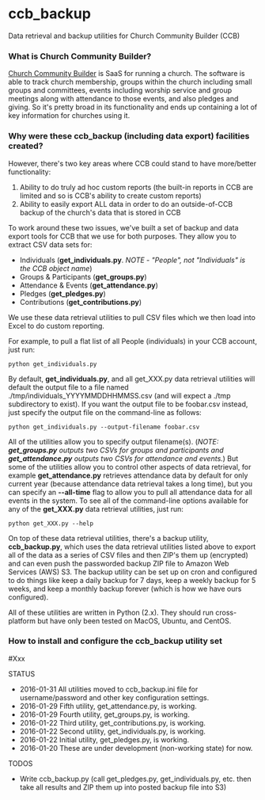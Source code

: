# ccb_backup
Data retrieval and backup utilities for Church Community Builder (CCB)

### What is Church Community Builder?

[Church Community Builder](https://churchcommunitybuilder.com/) is SaaS for running a church.  The software is able to track church membership, groups within the church including small groups and committees, events including worship service and group meetings along with attendance to those events, and also pledges and giving.  So it's pretty broad in its functionality and ends up containing a lot of key information for churches using it.

### Why were these ccb_backup (including data export) facilities created?

However, there's two key areas where CCB could stand to have more/better functionality:

1. Ability to do truly ad hoc custom reports (the built-in reports in CCB are limited and so is CCB's ability to create custom reports)
2. Ability to easily export ALL data in order to do an outside-of-CCB backup of the church's data that is stored in CCB

To work around these two issues, we've built a set of backup and data export tools for CCB that we use for both purposes.  They allow you to extract CSV data sets for:
* Individuals (**get_individuals.py**. _NOTE - "People", not "Individuals" is the CCB object name_)
* Groups & Participants (**get_groups.py**)
* Attendance & Events (**get_attendance.py**)
* Pledges (**get_pledges.py**)
* Contributions (**get_contributions.py**)

We use these data retrieval utilities to pull CSV files which we then load into Excel to do custom reporting.

For example, to pull a flat list of all People (individuals) in your CCB account, just run:
```
python get_individuals.py
```

By default, **get_individuals.py**, and all get_XXX.py data retrieval utilities will default the output file to a file named ./tmp/individuals_YYYYMMDDHHMMSS.csv (and will expect a ./tmp subdirectory to exist).  If you want the output file to be foobar.csv instead, just specify the output file on the command-line as follows:
```
python get_individuals.py --output-filename foobar.csv
```

All of the utilities allow you to specify output filename(s). (_NOTE: **get_groups.py** outputs two CSVs for groups and participants and **get_attendance.py** outputs two CSVs for attendance and events._) But some of the utilities allow you to control other aspects of data retrieval, for example **get_attendance.py** retrieves attendance data by default for only current year (because attendance data retrieval takes a long time), but you can specify an **--all-time** flag to allow you to pull all attendance data for all events in the system. To see all of the command-line options available for any of the **get_XXX.py** data retrieval utilities, just run:
```
python get_XXX.py --help
```

On top of these data retrieval utilities, there's a backup utility, **ccb_backup.py**, which uses the data retrieval utilities listed above to export all of the data as a series of CSV files and then ZIP's them up (encrypted) and can even push the passworded backup ZIP file to Amazon Web Services (AWS) S3.  The backup utility can be set up on cron and configured to do things like keep a daily backup for 7 days, keep a weekly backup for 5 weeks, and keep a monthly backup forever (which is how we have ours configured).

All of these utilities are written in Python (2.x). They should run cross-platform but have only been tested on MacOS, Ubuntu, and CentOS.

### How to install and configure the ccb_backup utility set

#Xxx

STATUS
- 2016-01-31 All utilities moved to ccb_backup.ini file for username/password and other key configuration settings.
- 2016-01-29 Fifth utility, get_attendance.py, is working.
- 2016-01-29 Fourth utility, get_groups.py, is working.
- 2016-01-22 Third utility, get_contributions.py, is working.
- 2016-01-22 Second utility, get_individuals.py, is working.
- 2016-01-22 Initial utility, get_pledges.py, is working.
- 2016-01-20 These are under development (non-working state) for now.

TODOS
- Write ccb_backup.py (call get_pledges.py, get_individuals.py, etc. then take all results and ZIP them up
  into posted backup file into S3)
